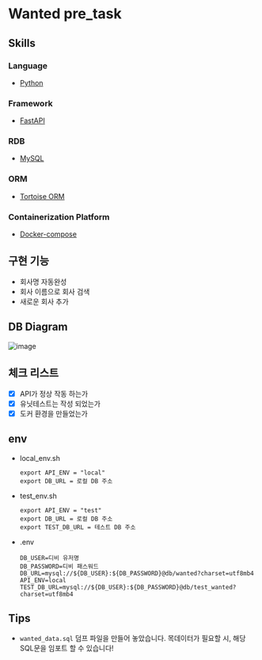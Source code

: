 # Wanted pre_task

## Skills
### Language
- [Python](https://github.com/python)
### Framework
- [FastAPI](https://github.com/fastapi/fastapi)
### RDB
- [MySQL](https://github.com/mysql)
### ORM
- [Tortoise ORM](https://github.com/tortoise/tortoise-orm)
### Containerization Platform
- [Docker-compose](https://github.com/docker/compose)

## 구현 기능
- 회사명 자동완성
- 회사 이름으로 회사 검색
- 새로운 회사 추가

## DB Diagram
![image](https://github.com/user-attachments/assets/3c366a83-5670-4064-a770-78486493aef5)

## 체크 리스트
- [x] API가 정상 작동 하는가
- [x] 유닛테스트는 작성 되었는가
- [x] 도커 환경을 만들었는가

## env
- local_env.sh
  ```script
  export API_ENV = "local"
  export DB_URL = 로컬 DB 주소
  ```
 
- test_env.sh
  ```script
  export API_ENV = "test"
  export DB_URL = 로컬 DB 주소
  export TEST_DB_URL = 테스트 DB 주소
  ```
- .env
  ```script
  DB_USER=디비 유저명
  DB_PASSWORD=디비 패스워드
  DB_URL=mysql://${DB_USER}:${DB_PASSWORD}@db/wanted?charset=utf8mb4
  API_ENV=local
  TEST_DB_URL=mysql://${DB_USER}:${DB_PASSWORD}@db/test_wanted?charset=utf8mb4
  ```

## Tips
- `wanted_data.sql` 덤프 파일을 만들어 놓았습니다. 목데이터가 필요할 시, 해당 SQL문을 임포트 할 수 있습니다!
